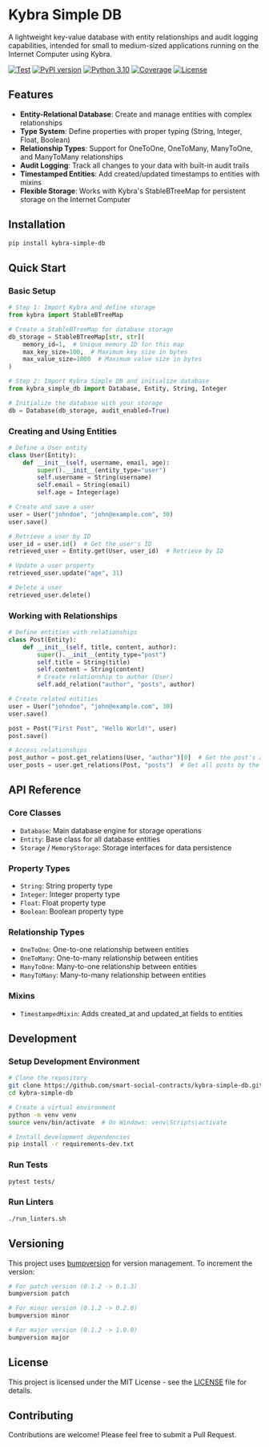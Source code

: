 # Kybra Simple DB

A lightweight key-value database with entity relationships and audit logging capabilities, intended for small to medium-sized applications running on the Internet Computer using Kybra.

[![Test](https://github.com/smart-social-contracts/kybra-simple-db/actions/workflows/test.yml/badge.svg)](https://github.com/smart-social-contracts/kybra-simple-db/actions)
[![PyPI version](https://badge.fury.io/py/kybra-simple-db.svg)](https://badge.fury.io/py/kybra-simple-db)
[![Python 3.10](https://img.shields.io/badge/python-3.10-blue.svg)](https://www.python.org/downloads/release/python-3107/)
[![Coverage](https://codecov.io/gh/smart-social-contracts/kybra-simple-db/branch/main/graph/badge.svg)](https://codecov.io/gh/smart-social-contracts/kybra-simple-db)
[![License](https://img.shields.io/github/license/smart-social-contracts/kybra-simple-db.svg)](https://github.com/smart-social-contracts/kybra-simple-db/blob/main/LICENSE)

## Features

- **Entity-Relational Database**: Create and manage entities with complex relationships
- **Type System**: Define properties with proper typing (String, Integer, Float, Boolean)
- **Relationship Types**: Support for OneToOne, OneToMany, ManyToOne, and ManyToMany relationships
- **Audit Logging**: Track all changes to your data with built-in audit trails
- **Timestamped Entities**: Add created/updated timestamps to entities with mixins
- **Flexible Storage**: Works with Kybra's StableBTreeMap for persistent storage on the Internet Computer

## Installation

```bash
pip install kybra-simple-db
```

## Quick Start

### Basic Setup

```python
# Step 1: Import Kybra and define storage
from kybra import StableBTreeMap

# Create a StableBTreeMap for database storage
db_storage = StableBTreeMap[str, str](
    memory_id=1,  # Unique memory ID for this map
    max_key_size=100,  # Maximum key size in bytes
    max_value_size=1000  # Maximum value size in bytes
)

# Step 2: Import Kybra Simple DB and initialize database
from kybra_simple_db import Database, Entity, String, Integer

# Initialize the database with your storage
db = Database(db_storage, audit_enabled=True)
```

### Creating and Using Entities

```python
# Define a User entity
class User(Entity):
    def __init__(self, username, email, age):
        super().__init__(entity_type="user")
        self.username = String(username)
        self.email = String(email)
        self.age = Integer(age)

# Create and save a user
user = User("johndoe", "john@example.com", 30)
user.save()

# Retrieve a user by ID
user_id = user.id()  # Get the user's ID
retrieved_user = Entity.get(User, user_id)  # Retrieve by ID

# Update a user property
retrieved_user.update("age", 31)

# Delete a user
retrieved_user.delete()
```

### Working with Relationships

```python
# Define entities with relationships
class Post(Entity):
    def __init__(self, title, content, author):
        super().__init__(entity_type="post")
        self.title = String(title)
        self.content = String(content)
        # Create relationship to author (User)
        self.add_relation("author", "posts", author)

# Create related entities
user = User("johndoe", "john@example.com", 30)
user.save()

post = Post("First Post", "Hello World!", user)
post.save()

# Access relationships
post_author = post.get_relations(User, "author")[0]  # Get the post's author
user_posts = user.get_relations(Post, "posts")  # Get all posts by the user
```

## API Reference

### Core Classes

- `Database`: Main database engine for storage operations
- `Entity`: Base class for all database entities
- `Storage` / `MemoryStorage`: Storage interfaces for data persistence

### Property Types

- `String`: String property type
- `Integer`: Integer property type
- `Float`: Float property type
- `Boolean`: Boolean property type

### Relationship Types

- `OneToOne`: One-to-one relationship between entities
- `OneToMany`: One-to-many relationship between entities
- `ManyToOne`: Many-to-one relationship between entities
- `ManyToMany`: Many-to-many relationship between entities

### Mixins

- `TimestampedMixin`: Adds created_at and updated_at fields to entities

## Development

### Setup Development Environment

```bash
# Clone the repository
git clone https://github.com/smart-social-contracts/kybra-simple-db.git
cd kybra-simple-db

# Create a virtual environment
python -m venv venv
source venv/bin/activate  # On Windows: venv\Scripts\activate

# Install development dependencies
pip install -r requirements-dev.txt
```

### Run Tests

```bash
pytest tests/
```

### Run Linters

```bash
./run_linters.sh
```

## Versioning

This project uses [bumpversion](https://pypi.org/project/bumpversion/) for version management. To increment the version:

```bash
# For patch version (0.1.2 -> 0.1.3)
bumpversion patch

# For minor version (0.1.2 -> 0.2.0)
bumpversion minor

# For major version (0.1.2 -> 1.0.0)
bumpversion major
```

## License

This project is licensed under the MIT License - see the [LICENSE](LICENSE) file for details.

## Contributing

Contributions are welcome! Please feel free to submit a Pull Request.

